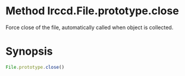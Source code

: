 # Method Irccd.File.prototype.close

Force close of the file, automatically called when object is collected.

# Synopsis

```javascript
File.prototype.close()
```
